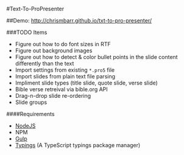 #Text-To-ProPresenter

##Demo: http://chrismbarr.github.io/txt-to-pro-presenter/

###TODO Items
 
 * Figure out how to do font sizes in RTF
 * Figure out background images
 * Figure out how to detect & color bullet points in the slide content differently than the text
 * Import settings from existing `*.pro5` file
 * Import slides from plain text file parsing
 * Impliment slide types (title slide, quote slide, verse slide)
 * Bible verse retreival via bible.org API
 * Drag-n-drop slide re-ordering
 * Slide groups

####Requirements

* [NodeJS](https://nodejs.org/en/)
* NPM
* [Gulp](http://gulpjs.com/)
* [Typings](https://github.com/typings/typings) (A TypeScript typings package manager)
